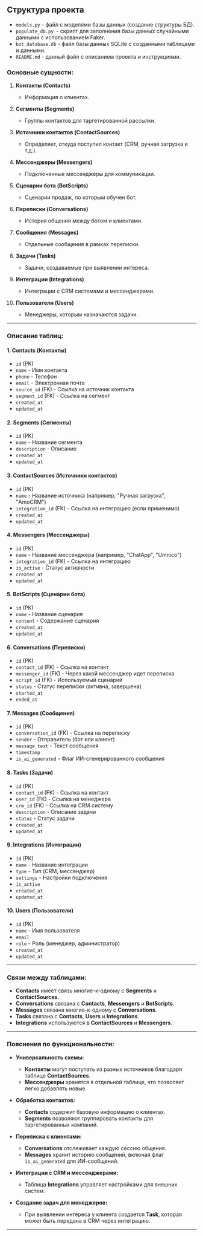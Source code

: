 ## Структура проекта

 - `models.py` - файл с моделями базы данных (создание структуры БД).
 - `populate_db.py `- скрипт для заполнения базы данных случайными данными с использованием Faker.
 - `bot_database.db` - файл базы данных SQLite с созданными таблицами и данными.
 - `README.md` - данный файл с описанием проекта и инструкциями.

### **Основные сущности:**

1. **Контакты (Contacts)**
   - Информация о клиентах.

2. **Сегменты (Segments)**
   - Группы контактов для таргетированной рассылки.

3. **Источники контактов (ContactSources)**
   - Определяет, откуда поступил контакт (CRM, ручная загрузка и т.д.).

4. **Мессенджеры (Messengers)**
   - Подключенные мессенджеры для коммуникации.

5. **Сценарии бота (BotScripts)**
   - Сценарии продаж, по которым обучен бот.

6. **Переписки (Conversations)**
   - История общения между ботом и клиентами.

7. **Сообщения (Messages)**
   - Отдельные сообщения в рамках переписки.

8. **Задачи (Tasks)**
   - Задачи, создаваемые при выявлении интереса.

9. **Интеграции (Integrations)**
   - Интеграции с CRM системами и мессенджерами.

10. **Пользователи (Users)**
    - Менеджеры, которым назначаются задачи.

---

### **Описание таблиц:**

#### **1. Contacts (Контакты)**

- `id` (PK)
- `name` - Имя контакта
- `phone` - Телефон
- `email` - Электронная почта
- `source_id` (FK) - Ссылка на источник контакта
- `segment_id` (FK) - Ссылка на сегмент
- `created_at`
- `updated_at`

#### **2. Segments (Сегменты)**

- `id` (PK)
- `name` - Название сегмента
- `description` - Описание
- `created_at`
- `updated_at`

#### **3. ContactSources (Источники контактов)**

- `id` (PK)
- `name` - Название источника (например, "Ручная загрузка", "AmoCRM")
- `integration_id` (FK) - Ссылка на интеграцию (если применимо)
- `created_at`
- `updated_at`

#### **4. Messengers (Мессенджеры)**

- `id` (PK)
- `name` - Название мессенджера (например, "ChatApp", "Umnico")
- `integration_id` (FK) - Ссылка на интеграцию
- `is_active` - Статус активности
- `created_at`
- `updated_at`

#### **5. BotScripts (Сценарии бота)**

- `id` (PK)
- `name` - Название сценария
- `content` - Содержание сценария
- `created_at`
- `updated_at`

#### **6. Conversations (Переписки)**

- `id` (PK)
- `contact_id` (FK) - Ссылка на контакт
- `messenger_id` (FK) - Через какой мессенджер идет переписка
- `script_id` (FK) - Используемый сценарий
- `status` - Статус переписки (активна, завершена)
- `started_at`
- `ended_at`

#### **7. Messages (Сообщения)**

- `id` (PK)
- `conversation_id` (FK) - Ссылка на переписку
- `sender` - Отправитель (бот или клиент)
- `message_text` - Текст сообщения
- `timestamp`
- `is_ai_generated` - Флаг ИИ-сгенерированного сообщения

#### **8. Tasks (Задачи)**

- `id` (PK)
- `contact_id` (FK) - Ссылка на контакт
- `user_id` (FK) - Ссылка на менеджера
- `crm_id` (FK) - Ссылка на CRM систему
- `description` - Описание задачи
- `status` - Статус задачи
- `created_at`
- `updated_at`

#### **9. Integrations (Интеграции)**

- `id` (PK)
- `name` - Название интеграции
- `type` - Тип (CRM, мессенджер)
- `settings` - Настройки подключения
- `is_active`
- `created_at`
- `updated_at`

#### **10. Users (Пользователи)**

- `id` (PK)
- `name` - Имя пользователя
- `email`
- `role` - Роль (менеджер, администратор)
- `created_at`
- `updated_at`

---

### **Связи между таблицами:**

- **Contacts** имеет связь многие-к-одному с **Segments** и **ContactSources**.
- **Conversations** связана с **Contacts**, **Messengers** и **BotScripts**.
- **Messages** связана многие-к-одному с **Conversations**.
- **Tasks** связана с **Contacts**, **Users** и **Integrations**.
- **Integrations** используются в **ContactSources** и **Messengers**.

---

### **Пояснения по функциональности:**

- **Универсальность схемы:**
  - **Контакты** могут поступать из разных источников благодаря таблице **ContactSources**.
  - **Мессенджеры** хранятся в отдельной таблице, что позволяет легко добавлять новые.

- **Обработка контактов:**
  - **Contacts** содержит базовую информацию о клиентах.
  - **Segments** позволяют группировать контакты для таргетированных кампаний.

- **Переписка с клиентами:**
  - **Conversations** отслеживает каждую сессию общения.
  - **Messages** хранит историю сообщений, включая флаг `is_ai_generated` для ИИ-сообщений.

- **Интеграции с CRM и мессенджерами:**
  - Таблица **Integrations** управляет настройками для внешних систем.

- **Создание задач для менеджеров:**
  - При выявлении интереса у клиента создается **Task**, которая может быть передана в CRM через интеграцию.

---